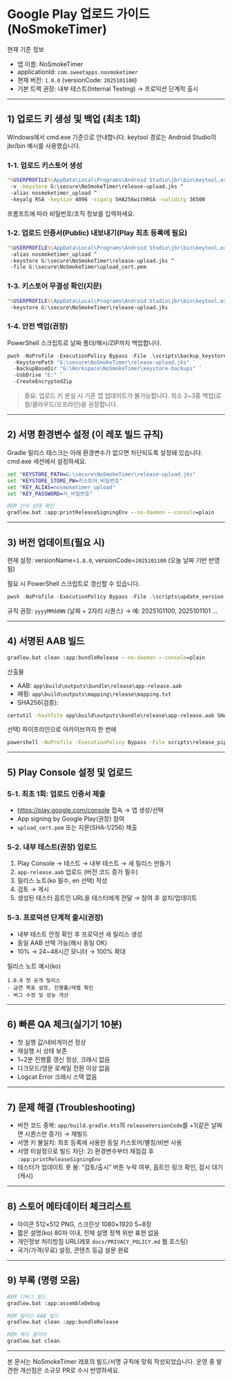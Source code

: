 # Google Play 업로드 가이드 (NoSmokeTimer)

현재 기준 정보
- 앱 이름: NoSmokeTimer
- applicationId: `com.sweetapps.nosmoketimer`
- 현재 버전: `1.0.0` (versionCode: `2025101100`)
- 기본 트랙 권장: 내부 테스트(Internal Testing) → 프로덕션 단계적 출시

---
## 1) 업로드 키 생성 및 백업 (최초 1회)

Windows에서 cmd.exe 기준으로 안내합니다. keytool 경로는 Android Studio의 jbr/bin 예시를 사용했습니다.

### 1-1. 업로드 키스토어 생성
```bat
"%USERPROFILE%\AppData\Local\Programs\Android Studio\jbr\bin\keytool.exe" -genkeypair ^
 -v -keystore G:\secure\NoSmokeTimer\release-upload.jks ^
 -alias nosmoketimer_upload ^
 -keyalg RSA -keysize 4096 -sigalg SHA256withRSA -validity 36500
```
프롬프트에 따라 비밀번호/조직 정보를 입력하세요.

### 1-2. 업로드 인증서(Public) 내보내기(Play 최초 등록에 필요)
```bat
"%USERPROFILE%\AppData\Local\Programs\Android Studio\jbr\bin\keytool.exe" -exportcert -rfc ^
 -alias nosmoketimer_upload ^
 -keystore G:\secure\NoSmokeTimer\release-upload.jks ^
 -file G:\secure\NoSmokeTimer\upload_cert.pem
```

### 1-3. 키스토어 무결성 확인(지문)
```bat
"%USERPROFILE%\AppData\Local\Programs\Android Studio\jbr\bin\keytool.exe" -list -v ^
 -keystore G:\secure\NoSmokeTimer\release-upload.jks
```

### 1-4. 안전 백업(권장)
PowerShell 스크립트로 날짜 폴더/해시/ZIP까지 백업합니다.
```powershell
pwsh -NoProfile -ExecutionPolicy Bypass -File .\scripts\backup_keystore.ps1 `
  -KeystorePath "G:\secure\NoSmokeTimer\release-upload.jks" `
  -BackupBaseDir "G:\Workspace\NoSmokeTimer\keystore-backups" `
  -UsbDrive "E:" `
  -CreateEncryptedZip
```

> 중요: 업로드 키 분실 시 기존 앱 업데이트가 불가능합니다. 최소 2~3중 백업(로컬/클라우드/오프라인)을 권장합니다.

---
## 2) 서명 환경변수 설정 (이 레포 빌드 규칙)
Gradle 릴리스 태스크는 아래 환경변수가 없으면 차단되도록 설정돼 있습니다. cmd.exe 세션에서 설정하세요.

```bat
set "KEYSTORE_PATH=G:\secure\NoSmokeTimer\release-upload.jks"
set "KEYSTORE_STORE_PW=키스토어_비밀번호"
set "KEY_ALIAS=nosmoketimer_upload"
set "KEY_PASSWORD=키_비밀번호"

REM 인식 상태 확인
gradlew.bat :app:printReleaseSigningEnv --no-daemon --console=plain
```

---
## 3) 버전 업데이트(필요 시)
현재 설정: versionName=`1.0.0`, versionCode=`2025101100` (오늘 날짜 기반 반영됨)

필요 시 PowerShell 스크립트로 갱신할 수 있습니다.
```powershell
pwsh -NoProfile -ExecutionPolicy Bypass -File .\scripts\update_version.ps1 -VersionName 1.0.1 -VersionCode 2025101101
```

규칙 권장: `yyyyMMddNN` (날짜 + 2자리 시퀀스) → 예: 2025101100, 2025101101 …

---
## 4) 서명된 AAB 빌드
```bat
gradlew.bat clean :app:bundleRelease --no-daemon --console=plain
```
산출물
- AAB: `app\build\outputs\bundle\release\app-release.aab`
- 매핑: `app\build\outputs\mapping\release\mapping.txt`
- SHA256(검증):
```bat
certutil -hashfile app\build\outputs\bundle\release\app-release.aab SHA256
```

선택) 파이프라인으로 아카이브까지 한 번에
```bat
powershell -NoProfile -ExecutionPolicy Bypass -File scripts\release_pipeline.ps1 -SkipVersionBump
```

---
## 5) Play Console 설정 및 업로드

### 5-1. 최초 1회: 업로드 인증서 제출
- https://play.google.com/console 접속 → 앱 생성/선택
- App signing by Google Play(권장) 참여
- `upload_cert.pem` 또는 지문(SHA‑1/256) 제출

### 5-2. 내부 테스트(권장) 업로드
1) Play Console → 테스트 → 내부 테스트 → 새 릴리스 만들기
2) `app-release.aab` 업로드 (버전 코드 증가 필수)
3) 릴리스 노트(ko 필수, en 선택) 작성
4) 검토 → 게시
5) 생성된 테스터 옵트인 URL을 테스터에게 전달 → 참여 후 설치/업데이트

### 5-3. 프로덕션 단계적 출시(권장)
- 내부 테스트 안정 확인 후 프로덕션 새 릴리스 생성
- 동일 AAB 선택 가능(해시 동일 OK)
- 10% → 24~48시간 모니터 → 100% 확대

릴리스 노트 예시(ko)
```
1.0.0 첫 공개 릴리스
- 금연 목표 설정, 진행률/레벨 확인
- 버그 수정 및 성능 개선
```

---
## 6) 빠른 QA 체크(실기기 10분)
- 첫 실행 값/네비게이션 정상
- 재실행 시 상태 보존
- 1~2분 진행률 갱신 정상, 크래시 없음
- 다크모드/영문 로케일 전환 이상 없음
- Logcat Error 크래시 스택 없음

---
## 7) 문제 해결 (Troubleshooting)
- 버전 코드 중복: `app/build.gradle.kts`의 `releaseVersionCode`를 +1(같은 날짜면 시퀀스만 증가) → 재빌드
- 서명 키 불일치: 최초 등록에 사용한 동일 키스토어/별칭/비번 사용
- 서명 미설정으로 빌드 차단: 2) 환경변수부터 재점검 후 `:app:printReleaseSigningEnv`
- 테스터가 업데이트 못 봄: “검토/출시” 버튼 누락 여부, 옵트인 링크 확인, 잠시 대기(캐시)

---
## 8) 스토어 메타데이터 체크리스트
- 아이콘 512×512 PNG, 스크린샷 1080×1920 5~8장
- 짧은 설명(ko) 80자 이내, 전체 설명 정책 위반 표현 없음
- 개인정보 처리방침 URL(레포 `docs/PRIVACY_POLICY.md` 웹 호스팅)
- 국가/가격(무료) 설정, 콘텐츠 등급 설문 완료

---
## 9) 부록 (명령 모음)
```bat
REM 디버그 빌드
gradlew.bat :app:assembleDebug

REM 릴리스 AAB 빌드
gradlew.bat clean :app:bundleRelease

REM 캐시 클리어
gradlew.bat clean
```

---
본 문서는 NoSmokeTimer 레포의 빌드/서명 규칙에 맞춰 작성되었습니다. 운영 중 발견한 개선점은 소규모 PR로 수시 반영하세요.

